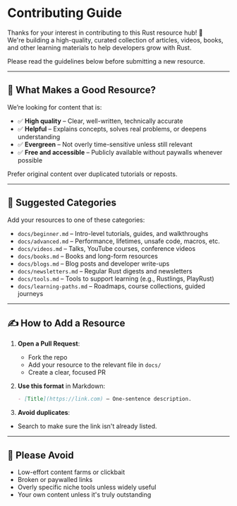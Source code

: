 # Contributing Guide

Thanks for your interest in contributing to this Rust resource hub! 🦀  
We're building a high-quality, curated collection of articles, videos, books, and other learning materials to help developers grow with Rust.

Please read the guidelines below before submitting a new resource.

---

## 📌 What Makes a Good Resource?

We’re looking for content that is:

- ✅ **High quality** – Clear, well-written, technically accurate
- ✅ **Helpful** – Explains concepts, solves real problems, or deepens understanding
- ✅ **Evergreen** – Not overly time-sensitive unless still relevant
- ✅ **Free and accessible** – Publicly available without paywalls whenever possible

Prefer original content over duplicated tutorials or reposts.

---

## 🧠 Suggested Categories

Add your resources to one of these categories:

- `docs/beginner.md` – Intro-level tutorials, guides, and walkthroughs
- `docs/advanced.md` – Performance, lifetimes, unsafe code, macros, etc.
- `docs/videos.md` – Talks, YouTube courses, conference videos
- `docs/books.md` – Books and long-form resources
- `docs/blogs.md` – Blog posts and developer write-ups
- `docs/newsletters.md` – Regular Rust digests and newsletters
- `docs/tools.md` – Tools to support learning (e.g., Rustlings, PlayRust)
- `docs/learning-paths.md` – Roadmaps, course collections, guided journeys

---

## ✍️ How to Add a Resource

1. **Open a Pull Request**:
   - Fork the repo
   - Add your resource to the relevant file in `docs/`
   - Create a clear, focused PR

2. **Use this format** in Markdown:
   ```markdown
   - [Title](https://link.com) – One-sentence description.

3. **Avoid duplicates**:
  - Search to make sure the link isn't already listed.

---

## 🚫 Please Avoid

- Low-effort content farms or clickbait
- Broken or paywalled links
- Overly specific niche tools unless widely useful
- Your own content unless it's truly outstanding

